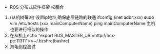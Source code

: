 * ROS 分布式软件框架 松耦合
1. (从机树莓派) 设置ip地址,确保底层链路的联通 
	ifconfig (inet addr:xxx) 
	sudo vim /etc/hosts (xxx mainComputerName)
	ping mainComputerName
   主机也要进行相似的操作 
2. 在从机上echo "export ROS_MASTER_URI=http://hcx-pc:11311">>~/.bzshrc(bashrc)
3. 海龟例程测试
